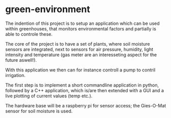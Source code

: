 # green-environment

The indention of this project is to setup an application which can be used within greenhouses, that monitors environmental factors and partially is able to controle these.

The core of the project is to have a set of plants, where soil moisture sensors are integrated, next to sensors for air pressure, humidity, light intensity and temperature (gas meter are an interesseting aspect for the future aswell!).

With this application we then can for instance controll a pump to contril irrigation.

The first step is to implement a short commandline application in python, followed by a C++ application, which is/are then extended with a GUI and a live plotting of current values (temp etc.).


The hardware base will be a raspberry pi for sensor access; the Gies-O-Mat sensor for soil moisture is used.